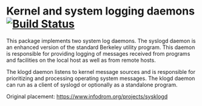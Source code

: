 Kernel and system logging daemons [![Build Status](https://travis-ci.org/legionus/sysklogd.svg?branch=master)](https://travis-ci.org/legionus/sysklogd)
=================================

This package implements two system log daemons. The syslogd daemon is an
enhanced version of the standard Berkeley utility program. This daemon is
responsible for providing logging of messages received from programs and
facilities on the local host as well as from remote hosts.

The klogd daemon listens to kernel message sources and is responsible for
prioritizing and processing operating system messages. The klogd daemon can run
as a client of syslogd or optionally as a standalone program.

Original placement: https://www.infodrom.org/projects/sysklogd

